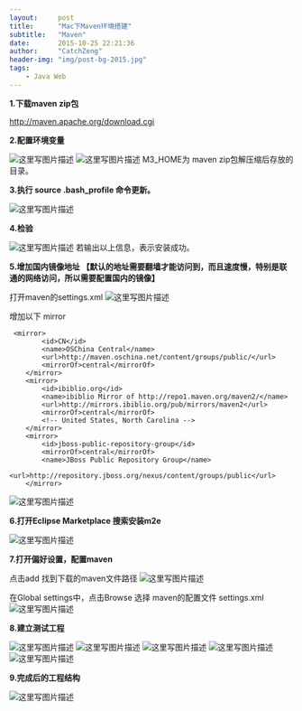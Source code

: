 ```yaml
---
layout:     post
title:      "Mac下Maven环境搭建"
subtitle:   "Maven"
date:       2015-10-25 22:21:36 
author:     "CatchZeng"
header-img: "img/post-bg-2015.jpg"
tags:
    - Java Web
---
```

<span id="busuanzi_container_page_pv"></span>

**1.下载maven zip包**

http://maven.apache.org/download.cgi

**2.配置环境变量**

![这里写图片描述](http://img.blog.csdn.net/20151001135540588)
![这里写图片描述](http://img.blog.csdn.net/20151001135603096)
M3_HOME为 maven zip包解压缩后存放的目录。

**3.执行 **source .bash_profile** 命令更新。**

![这里写图片描述](http://img.blog.csdn.net/20151001140521888)

**4.检验**

![这里写图片描述](http://img.blog.csdn.net/20151001135758192)
若输出以上信息，表示安装成功。

**5.增加国内镜像地址 【默认的地址需要翻墙才能访问到，而且速度慢，特别是联通的网络访问，所以需要配置国内的镜像】**

打开maven的settings.xml
![这里写图片描述](http://img.blog.csdn.net/20151001140134489)

增加以下 mirror
```
 <mirror>
        <id>CN</id>
        <name>OSChina Central</name>
        <url>http://maven.oschina.net/content/groups/public/</url>
        <mirrorOf>central</mirrorOf>
    </mirror>
    <mirror>
        <id>ibiblio.org</id>
        <name>ibiblio Mirror of http://repo1.maven.org/maven2/</name>
        <url>http://mirrors.ibiblio.org/pub/mirrors/maven2</url>
        <mirrorOf>central</mirrorOf>
        <!-- United States, North Carolina -->
    </mirror>
    <mirror>
        <id>jboss-public-repository-group</id>
        <mirrorOf>central</mirrorOf>
        <name>JBoss Public Repository Group</name>
        <url>http://repository.jboss.org/nexus/content/groups/public</url>
    </mirror>
```
![这里写图片描述](http://img.blog.csdn.net/20151001140259926)

**6.打开Eclipse Marketplace 搜索安装m2e**

![这里写图片描述](http://img.blog.csdn.net/20151001140902756)

**7.打开偏好设置，配置maven**

点击add 找到下载的maven文件路径
![这里写图片描述](http://img.blog.csdn.net/20151001141011921)

在Global settings中，点击Browse 选择 maven的配置文件 settings.xml
![这里写图片描述](http://img.blog.csdn.net/20151001141232946)

**8.建立测试工程**

![这里写图片描述](http://img.blog.csdn.net/20151001141430560)
![这里写图片描述](http://img.blog.csdn.net/20151001141443693)
![这里写图片描述](http://img.blog.csdn.net/20151001141502358)
![这里写图片描述](http://img.blog.csdn.net/20151001141516245)
![这里写图片描述](http://img.blog.csdn.net/20151001141530812)

**9.完成后的工程结构**

![这里写图片描述](http://img.blog.csdn.net/20151001141725240)
